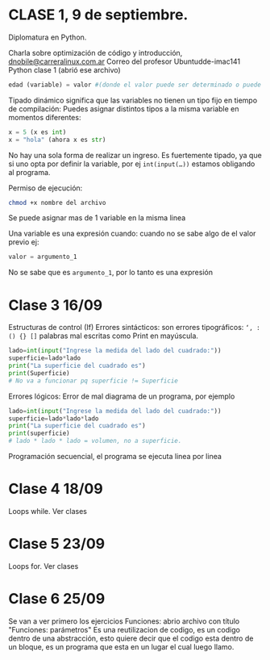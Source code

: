 # CLASE 1, 9 de septiembre. 
Diplomatura en Python. 

Charla sobre optimización de código y introducción,
dnobile@carreralinux.com.ar Correo del profesor Ubuntudde-imac141
Python clase 1 (abrió ese archivo)
```python
edad (variable) = valor #(donde el valor puede ser determinado o puede ser solicitado, como input)
```
Tipado dinámico significa que las variables no tienen un tipo fijo en tiempo de compilación: 
Puedes asignar distintos tipos a la misma variable en momentos diferentes:
```python
x = 5 (x es int) 
x = "hola" (ahora x es str) 
``` 
No hay una sola forma de realizar un ingreso.
Es fuertemente tipado, ya que si uno opta por definir la variable, por ej `int(input(…))` estamos obligando al programa.

Permiso de ejecución: 
```bash
chmod +x nombre del archivo
```

Se puede asignar mas de 1 variable en la misma linea

Una variable es una expresión cuando: cuando no se sabe algo de el valor previo ej:
```py
valor = argumento_1
```
No se sabe que es `argumento_1`, por lo tanto es una expresión

# Clase 3 16/09
Estructuras de control (If)
Errores sintácticos: son errores tipográficos: `‘, : () {} []` palabras mal escritas como Print en mayúscula.
```py
lado=int(input("Ingrese la medida del lado del cuadrado:"))
superficie=lado*lado
print("La superficie del cuadrado es")
print(Superficie)
# No va a funcionar pq superficie != Superficie 
```

Errores lógicos: Error de mal diagrama de un programa, por ejemplo 
```py
lado=int(input("Ingrese la medida del lado del cuadrado:"))
superficie=lado*lado*lado
print("La superficie del cuadrado es")
print(superficie)
# lado * lado * lado = volumen, no a superficie.
```

Programación secuencial, el programa se ejecuta linea por linea 

# Clase 4 18/09 
Loops while. Ver clases

# Clase 5 23/09
Loops for. Ver clases

# Clase 6 25/09
Se van a ver primero los ejercicios
Funciones: abrio archivo con título "Funciones: parámetros"
Es una reutilizacion de codigo, es un codigo dentro de una abstracción, esto quiere decir que el codigo esta dentro de un bloque, es un programa que esta en un lugar el cual luego llamo.